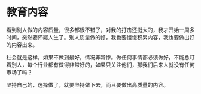 # 教育内容
看到别人做的内容质量，很多都很不错了，对我的打击还挺大的，我才开始一周多时间，突然要怀疑人生了。别人质量做的好，我也要慢慢积累内容，我也要做出好的内容出来。

社会就是这样，如果不做到最好，情况非常惨。做任何事情都必须做好，不能总盯着别人，每个行业都有做得非常好的，如果只关注他们，那我们后来人就没有任何市场了吗？

坚持自己的，选择做了，就要坚持做下去，而且要做出高质量的内容。



